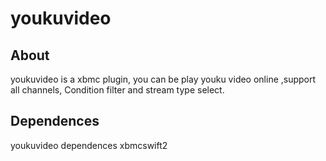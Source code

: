 youkuvideo
==========

About
-----
youkuvideo is a xbmc plugin, you can be play youku video online ,support all channels, Condition filter and stream type select.

Dependences
-----
youkuvideo dependences xbmcswift2
